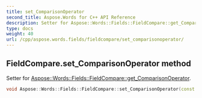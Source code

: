 ```yaml
---
title: set_ComparisonOperator
second_title: Aspose.Words for C++ API Reference
description: Setter for Aspose::Words::Fields::FieldCompare::get_ComparisonOperator. 
type: docs
weight: 40
url: /cpp/aspose.words.fields/fieldcompare/set_comparisonoperator/
---
```

## FieldCompare.set_ComparisonOperator method


Setter for [Aspose::Words::Fields::FieldCompare::get_ComparisonOperator](../get_comparisonoperator/).

```cpp
void Aspose::Words::Fields::FieldCompare::set_ComparisonOperator(const System::String &value)
```

